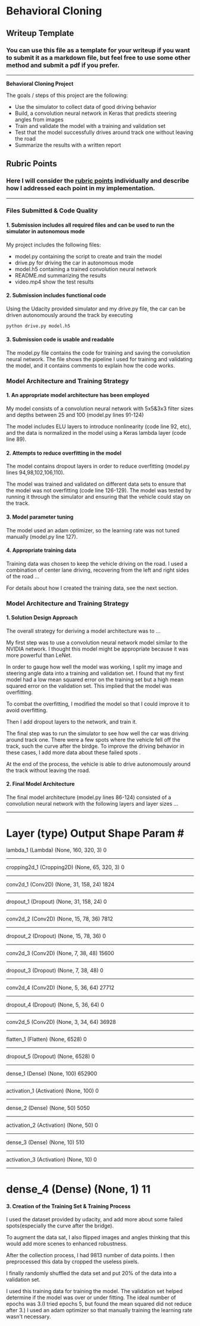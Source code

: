 # **Behavioral Cloning** 

## Writeup Template

### You can use this file as a template for your writeup if you want to submit it as a markdown file, but feel free to use some other method and submit a pdf if you prefer.

---

**Behavioral Cloning Project**

The goals / steps of this project are the following:
* Use the simulator to collect data of good driving behavior
* Build, a convolution neural network in Keras that predicts steering angles from images
* Train and validate the model with a training and validation set
* Test that the model successfully drives around track one without leaving the road
* Summarize the results with a written report


[//]: # (Image References)

[image1]: ./examples/placeholder.png "Model Visualization"
[image2]: ./examples/placeholder.png "Grayscaling"
[image3]: ./examples/placeholder_small.png "Recovery Image"
[image4]: ./examples/placeholder_small.png "Recovery Image"
[image5]: ./examples/placeholder_small.png "Recovery Image"
[image6]: ./examples/placeholder_small.png "Normal Image"
[image7]: ./examples/placeholder_small.png "Flipped Image"

## Rubric Points
### Here I will consider the [rubric points](https://review.udacity.com/#!/rubrics/432/view) individually and describe how I addressed each point in my implementation.  

---
### Files Submitted & Code Quality

#### 1. Submission includes all required files and can be used to run the simulator in autonomous mode

My project includes the following files:
* model.py containing the script to create and train the model
* drive.py for driving the car in autonomous mode
* model.h5 containing a trained convolution neural network 
* README.md summarizing the results
* video.mp4 show the test results

#### 2. Submission includes functional code
Using the Udacity provided simulator and my drive.py file, the car can be driven autonomously around the track by executing 
```sh
python drive.py model.h5
```

#### 3. Submission code is usable and readable

The model.py file contains the code for training and saving the convolution neural network. The file shows the pipeline I used for training and validating the model, and it contains comments to explain how the code works.

### Model Architecture and Training Strategy

#### 1. An appropriate model architecture has been employed

My model consists of a convolution neural network with 5x5&3x3 filter sizes and depths between 25 and 100 (model.py lines 91-124) 

The model includes ELU layers to introduce nonlinearity (code line 92, etc), and the data is normalized in the model using a Keras lambda layer (code line 89). 

#### 2. Attempts to reduce overfitting in the model

The model contains dropout layers in order to reduce overfitting (model.py lines 94,98,102,106,110). 

The model was trained and validated on different data sets to ensure that the model was not overfitting (code line 126-129). The model was tested by running it through the simulator and ensuring that the vehicle could stay on the track.

#### 3. Model parameter tuning

The model used an adam optimizer, so the learning rate was not tuned manually (model.py line 127).

#### 4. Appropriate training data

Training data was chosen to keep the vehicle driving on the road. I used a combination of center lane driving, recovering from the left and right sides of the road ... 

For details about how I created the training data, see the next section. 

### Model Architecture and Training Strategy

#### 1. Solution Design Approach

The overall strategy for deriving a model architecture was to ...

My first step was to use a convolution neural network model similar to the NVIDIA network. I thought this model might be appropriate because it was more powerful than LeNet.

In order to gauge how well the model was working, I split my image and steering angle data into a training and validation set. I found that my first model had a low mean squared error on the training set but a high mean squared error on the validation set. This implied that the model was overfitting. 

To combat the overfitting, I modified the model so that I could improve it to avoid overfitting. 

Then I add dropout layers to the network, and train it.

The final step was to run the simulator to see how well the car was driving around track one. There were a few spots where the vehicle fell off the track, such the curve after the birdge. To improve the driving behavior in these cases, I add more data about these failed spots .

At the end of the process, the vehicle is able to drive autonomously around the track without leaving the road.

#### 2. Final Model Architecture

The final model architecture (model.py lines 86-124) consisted of a convolution neural network with the following layers and layer sizes ...

_________________________________________________________________
Layer (type)                 Output Shape              Param #
=================================================================
lambda_1 (Lambda)            (None, 160, 320, 3)       0
_________________________________________________________________
cropping2d_1 (Cropping2D)    (None, 65, 320, 3)        0
_________________________________________________________________
conv2d_1 (Conv2D)            (None, 31, 158, 24)       1824
_________________________________________________________________
dropout_1 (Dropout)          (None, 31, 158, 24)       0
_________________________________________________________________
conv2d_2 (Conv2D)            (None, 15, 78, 36)        7812
_________________________________________________________________
dropout_2 (Dropout)          (None, 15, 78, 36)        0
_________________________________________________________________
conv2d_3 (Conv2D)            (None, 7, 38, 48)         15600
_________________________________________________________________
dropout_3 (Dropout)          (None, 7, 38, 48)         0
_________________________________________________________________
conv2d_4 (Conv2D)            (None, 5, 36, 64)         27712
_________________________________________________________________
dropout_4 (Dropout)          (None, 5, 36, 64)         0
_________________________________________________________________
conv2d_5 (Conv2D)            (None, 3, 34, 64)         36928
_________________________________________________________________
flatten_1 (Flatten)          (None, 6528)              0
_________________________________________________________________
dropout_5 (Dropout)          (None, 6528)              0
_________________________________________________________________
dense_1 (Dense)              (None, 100)               652900
_________________________________________________________________
activation_1 (Activation)    (None, 100)               0
_________________________________________________________________
dense_2 (Dense)              (None, 50)                5050
_________________________________________________________________
activation_2 (Activation)    (None, 50)                0
_________________________________________________________________
dense_3 (Dense)              (None, 10)                510
_________________________________________________________________
activation_3 (Activation)    (None, 10)                0
_________________________________________________________________
dense_4 (Dense)              (None, 1)                 11
=================================================================


#### 3. Creation of the Training Set & Training Process

I used the dataset provided by udacity, and add more about some failed spots(especially the curve after the bridge).

To augment the data sat, I also flipped images and angles thinking that this would add more scenes to enhanced robustness. 


After the collection process, I had 9813 number of data points. I then preprocessed this data by cropped the useless pixels.


I finally randomly shuffled the data set and put 20% of the data into a validation set. 

I used this training data for training the model. The validation set helped determine if the model was over or under fitting. The ideal number of epochs was 3.(I tried epochs 5, but found the mean squared did not reduce after 3.) I used an adam optimizer so that manually training the learning rate wasn't necessary.
